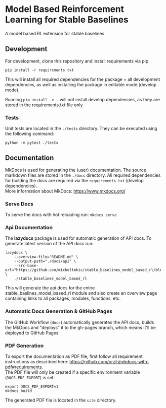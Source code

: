 # Model Based Reinforcement Learning for Stable Baselines
A model based RL extension for stable baselines.

## Development
For development, clone this repository and install requirements via pip:
```
pip install -r requirements.txt
```
This will install all required dependencies for the package + all development
dependencies, as well as installing the package in editable mode (develop mode).

Running `pip install -e .` will not install develop dependencies, as they are
stored in the requirements.txt file only.

### Tests
Unit tests are located in the `./tests` directory. They can be executed using
the following command:
```
python -m pytest ./tests
```

## Documentation
MkDocs is used for generating the (user) documentation. The source markdown files
are stored in the `./docs` directory. All required dependencies for building the
docs are required via the `requirements.txt` (develop dependencies).  
More information about MkDocs: https://www.mkdocs.org/

### Serve Docs
To serve the docs with hot reloading run: `mkdocs serve`

### Api Documentation
The **lazydocs** package is used for automatic generation of API docs. To
generate latest version of the API docs run:
```
lazydocs \
    --overview-file="README.md" \
    --output-path="./docs/api" \
    --src-base-url="https://github.com/micheltokic/stable_baselines_model_based_rl/blob/main/" \
    ./stable_baselines_model_based_rl
```
This will generate the api docs for the entire stable_baslines_model_based_rl
module and also create an overview page containing links to all packages, modules,
functions, etc.

### Automatic Docs Generation & GitHub Pages
The GitHub Workflow (`docs`) automatically generates the API docs, builds the MkDocs
and "deploys" it to the gh-pages branch, which means it'll be deployed to GitHub Pages

### PDF Generation
To export the documentation as PDF file, first follow all requirement instructions
as described here: https://github.com/orzih/mkdocs-with-pdf#requirements.  
The PDF file will only be created if a specific environment variable
(`DOCS_PDF_EXPORT`) is set:  
```shell
export DOCS_PDF_EXPORT=1
mkdocs build
```
The generated PDF file is located in the `site` directory.
